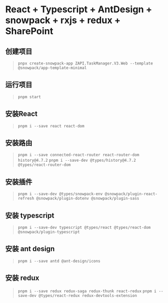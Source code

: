 # React + Typescript + AntDesign + snowpack + rxjs + redux + SharePoint
## 创建项目

>```pnpx create-snowpack-app ZAPI.TaskManager.V3.Web --template @snowpack/app-template-minimal```

## 运行项目
>```pnpm start```

## 安装React
>```pnpm i --save react react-dom```

## 安装路由
>```pnpm i --save connected-react-router react-router-dom history@4.7.2```
>```pnpm i --save-dev @types/history@4.7.2 @types/react-router-dom```

## 安装插件
>```pnpm i --save-dev @types/snowpack-env @snowpack/plugin-react-refresh @snowpack/plugin-dotenv @snowpack/plugin-sass```

## 安装 typescript
>```pnpm i --save-dev typescript @types/react @types/react-dom @snowpack/plugin-typescript```

## 安装 ant design
>```pnpm i --save antd @ant-design/icons```

## 安装 redux
>```pnpm i --save redux redux-saga redux-thunk react-redux```
>```pnpm i --save-dev @types/react-redux redux-devtools-extension```